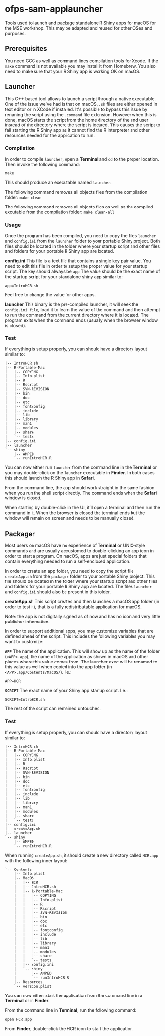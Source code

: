 # ofps-sam-applauncher
Tools used to launch and package standalone R Shiny apps for macOS for the MSE workshop. This may be adapted and reused for other OSes and purposes.

## Prerequisites
You need GCC as well as command lines compilation tools for Xcode. If the ``make`` command is not available you may install it from Homebrew.
You also need to make sure that your R Shiny app is working OK on macOS.

## Launcher
This C++ based tool allows to launch a script through a native executable. One of the issue we've had is that on macOS, ``.sh`` files are either opened in text editor or in XCode if installed.
It's possible to bypass this issue by renaning the script using the ``.command`` file extension. However when this is done, macOS starts the script from the home directory of the end user instead of the directory where the script is located. This causes the script to fail starting the R Shiny app as it cannot find the R interpreter and other resources needed for the application to run.

### Compilation
In order to compile ``launcher``, open a **Terminal** and ``cd`` to the proper location. Then invoke the following command: 

```make```

This should produce an executable named ``launcher``.

The following command removes all objects files from the compilation folder:
```make clean```

The following command removes all objects files as well as the compiled excutable from the compilation folder:
```make clean-all```

### Usage
Once the program has been compiled, you need to copy the files ``launcher`` and ``config.ini`` from the ``launcher`` folder to your portable Shiny project.
Both files should be located in the folder where your startup script and other files and folders for your portable R Shiny app are located.

**config.ini**
This file is a text file that contains a single key pair value. You need to edit this file in order to setup the proper value for your startup script.
The key should always be ``app``
The value should be the exact name of the startup script for your standalone shiny app similar to:

```
app=IntroHCR.sh
```

Feel free to change the value for other apps.

**launcher**
This binary is the pre-compiled launcher, it will seek the ``config.ini file``, load it to learn the value of the command and then attempt to run the command from the current directory where it is located. 
The program exits when the command ends (usually when the browser window is closed).

### Test
If everything is setup properly, you can should have a directory layout similar to:

```
|-- IntroHCR.sh
|-- R-Portable-Mac
|   |-- COPYING
|   |-- Info.plist
|   |-- R
|   |-- Rscript
|   |-- SVN-REVISION
|   |-- bin
|   |-- doc
|   |-- etc
|   |-- fontconfig
|   |-- include
|   |-- lib
|   |-- library
|   |-- man1
|   |-- modules
|   |-- share
|   `-- tests
|-- config.ini
|-- launcher
`-- shiny
    |-- AMPED
    `-- runIntroHCR.R
```

You can now either run ``launcher`` from the command line in the **Terminal** or you may double-click on the ``launcher`` executable in **Finder**. In both cases this should launch the R Shiny app in **Safari**.

From the command line, the app should work straight in the same fashion when you run the shell script directly. The command ends when the **Safari** window is closed.

When starting by double-click in the UI, it’ll open a terminal and then run the command in it. When the browser is closed the terminal ends but the window will remain on screen and needs to be manually closed.

## Packager
Most users on macOS have no experience of **Terminal** or UNIX-style commands and are usually accustomed to double-clicking an app icon in order to start a program. On macOS, apps are just special folders that contain everything needed to run a self-enclosed application.

In order to create an app folder, you need to copy the script file ``createApp.sh`` from the ``packager`` folder to your portable Shiny project.
This file should be located in the folder where your startup script and other files and folders for your portable R Shiny app are located. The files ``launcher`` and ``config.ini`` should also be present in this folder.

**createApp.sh**
This script creates and then launches a macOS app folder (in order to test it), that is a fully redistributable application for macOS. 

Note: the app is not digitally signed as of now and has no icon and very little publisher information.

In order to support additional apps, you may customize variables that are defined ahead of the script. This includes the following variables you may want to customize:

**``APP``**
The name of the application. This will show up as the name of the folder (``<APP>.app``), the name of the application as shown in macOS and other places where this value comes from. The launcher exec will be renamed to this value as well when copied into the app folder (in ``<APP>.app/Contents/MacOS/``). I.e.:

```
APP=HCR
```

**``SCRIPT``**
The exact name of your Shiny app startup script. I.e.:

```
SCRIPT=IntroHCR.sh
```

The rest of the script can remained untouched.

### Test
If everything is setup properly, you can should have a directory layout similar to:

```
|-- IntroHCR.sh
|-- R-Portable-Mac
|   |-- COPYING
|   |-- Info.plist
|   |-- R
|   |-- Rscript
|   |-- SVN-REVISION
|   |-- bin
|   |-- doc
|   |-- etc
|   |-- fontconfig
|   |-- include
|   |-- lib
|   |-- library
|   |-- man1
|   |-- modules
|   |-- share
|   `-- tests
|-- config.ini
|-- createApp.sh
|-- launcher
`-- shiny
    |-- AMPED
    `-- runIntroHCR.R
```

When running `createApp.sh`, it should create a new directory called ``HCR.app`` with the following inner layout:

```
`-- Contents
    |-- Info.plist
    |-- MacOS
    |   |-- HCR
    |   |-- IntroHCR.sh
    |   |-- R-Portable-Mac
    |   |   |-- COPYING
    |   |   |-- Info.plist
    |   |   |-- R
    |   |   |-- Rscript
    |   |   |-- SVN-REVISION
    |   |   |-- bin
    |   |   |-- doc
    |   |   |-- etc
    |   |   |-- fontconfig
    |   |   |-- include
    |   |   |-- lib
    |   |   |-- library
    |   |   |-- man1
    |   |   |-- modules
    |   |   |-- share
    |   |   `-- tests
    |   |-- config.ini
    |   `-- shiny
    |       |-- AMPED
    |       `-- runIntroHCR.R
    |-- Resources
    `-- version.plist
```

You can now either start the application from the command line in a **Terminal** or in **Finder**.

From the command line in **Terminal**, run the following command:

```
open HCR.app
```

From **Finder**, double-click the HCR icon to start the application.